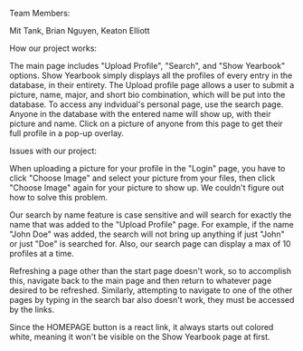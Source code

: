 Team Members:

Mit Tank,
Brian Nguyen,
Keaton Elliott

How our project works:

The main page includes "Upload Profile", "Search", and "Show Yearbook" options. Show Yearbook simply displays all the profiles of every entry in the database,
in their entirety. The Upload profile page allows a user to submit a picture, name, major, and short bio combination, which will be put into the database. To 
access any indvidual's personal page, use the search page. Anyone in the database with the entered name will show up, with their picture and name. Click on a 
picture of anyone from this page to get their full profile in a pop-up overlay.


Issues with our project:

When uploading a picture for your profile in the "Login" page, you have to click "Choose Image" and select your picture from your files, then click "Choose Image" again for your picture to show up. 
We couldn't figure out how to solve this problem.

Our search by name feature is case sensitive and will search for exactly the name that was added to the "Upload Profile" page. For example, if the name "John Doe" was added, 
the search will not bring up anything if just "John" or just "Doe" is searched for. Also, our search page can display a max of 10 profiles at a time.

Refreshing a page other than the start page doesn't work, so to accomplish this, navigate back to the main page and then return to whatever page desired to be refreshed.
Similarly, attempting to navigate to one of the other pages by typing in the search bar also doesn't work, they must be accessed by the links.

Since the HOMEPAGE button is a react link, it always starts out colored white, meaning it won't be visible on the Show Yearbook page at first.